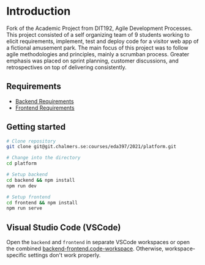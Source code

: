 # Introduction

Fork of the Academic Project from DIT192, Agile Development Processes. This project consisted of a self organizing team of 9 students working to elicit requirements, implement, test and deploy code for a visitor web app of a fictional amusement park. The main focus of this project was to follow agile methodologies and principles, mainly a scrumban process. Greater emphasis was placed on sprint planning, customer discussions, and retrospectives on top of delivering consistently. 

## Requirements
* [Backend Requirements](./backend/README.md#Requirements)
* [Frontend Requirements](./frontend/README.md#Requirements)

## Getting started

```bash
# Clone repository
git clone git@git.chalmers.se:courses/eda397/2021/platform.git

# Change into the directory
cd platform

# Setup backend
cd backend && npm install
npm run dev

# Setup frontend
cd frontend && npm install
npm run serve
```

## Visual Studio Code (VSCode)

Open the `backend` and `frontend` in separate VSCode workspaces or open the combined [backend-frontend.code-workspace](./backend-frontend.code-workspace). Otherwise, workspace-specific settings don't work properly.
